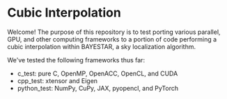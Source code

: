 # Cubic Interpolation

Welcome! The purpose of this repository is to test porting various parallel, GPU, and other computing frameworks to a portion of code performing a cubic interpolation within BAYESTAR, a sky localization algorithm.

We've tested the following frameworks thus far:
- c_test: pure C, OpenMP, OpenACC, OpenCL, and CUDA
- cpp_test: xtensor and Eigen
- python_test: NumPy, CuPy, JAX, pyopencl, and PyTorch
